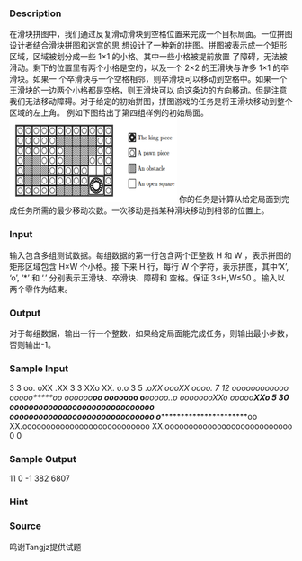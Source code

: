 
### Description
在滑块拼图中，我们通过反复滑动滑块到空格位置来完成一个目标局面。一位拼图设计者结合滑块拼图和迷宫的思
想设计了一种新的拼图。拼图被表示成一个矩形区域，区域被划分成一些 1×1 的小格。其中一些小格被提前放置
了障碍，无法被滑动。剩下的位置里有两个小格是空的，以及一个 2×2 的王滑块与许多 1×1 的卒滑块。如果一
个卒滑块与一个空格相邻，则卒滑块可以移动到空格中。如果一个王滑块的一边两个小格都是空格，则王滑块可以
向这条边的方向移动。但是注意我们无法移动障碍。对于给定的初始拼图，拼图游戏的任务是将王滑块移动到整个
区域的左上角。
例如下图给出了第四组样例的初始局面。
 ![](/JudgeOnline/upload/201608/11.png)
你的任务是计算从给定局面到完成任务所需的最少移动次数。一次移动是指某种滑块移动到相邻的位置上。



### Input
输入包含多组测试数据。每组数据的第一行包含两个正整数 H 和 W ，表示拼图的矩形区域包含 H×W 个小格。接
下来 H 行，每行 W 个字符，表示拼图，其中‘X’, ‘o’, ‘*’ 和 ‘.’ 分别表示王滑块、卒滑块、障碍和
空格。保证 3≤H,W≤50 。输入以两个零作为结束。
### Output
对于每组数据，输出一行一个整数，如果给定局面能完成任务，则输出最小步数，否则输出-1。
### Sample Input
3 3
oo.
oXX
.XX
3 3
XXo
XX.
o.o
3 5
.o*XX
oooXX
oooo.
7 12
oooooooooooo
ooooo*****oo
oooooo****oo
o**ooo***ooo
o***ooooo..o
o**ooooooXXo
ooooo****XXo
5 30
oooooooooooooooooooooooooooooo
oooooooooooooooooooooooooooooo
o***************************oo
XX.ooooooooooooooooooooooooooo
XX.ooooooooooooooooooooooooooo
0 0 
### Sample Output
11
0
-1
382
6807

### Hint

### Source
鸣谢Tangjz提供试题